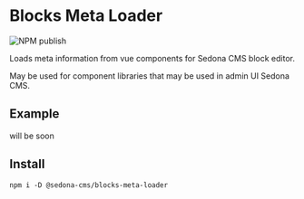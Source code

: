 # Blocks Meta Loader

![NPM publish](https://github.com/sedona-cms/blocks-meta-loader/workflows/NPM%20publish/badge.svg)

Loads meta information from vue components for Sedona CMS block editor.

May be used for component libraries that may be used in admin UI Sedona CMS.

## Example

will be soon

## Install

`npm i -D @sedona-cms/blocks-meta-loader`
